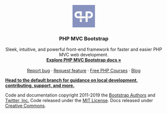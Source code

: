 <p align="center">
  <a href="https://bootstrap.phptraining.com/">
    <img src="/docs/1.0/assets/brand/php-training-logo.png" alt="PHPTraining.com logo" width="72" height="72">
  </a>
</p>

<h3 align="center">PHP MVC Bootstrap</h3>

<p align="center">
  Sleek, intuitive, and powerful front-end framework for faster and easier PHP MVC web development.
  <br>
  <a href="https://bootstrap.phptraining.com/docs/1.0/"><strong>Explore PHP MVC Bootstrap docs »</strong></a>
  <br>
  <br>
  <a href="https://github.com/phptrainingdotcom/phpbootstrap/issues/new?template=bug.md">Report bug</a>
  ·
  <a href="https://github.com/phptrainingdotcom/phpbootstrap/issues/new?template=feature.md&labels=feature">Request feature</a>
  ·
  <a href="https://phptraining.com/courses">Free PHP Courses</a>
  ·
  <a href="https://phptraining.com/blogs">Blog</a>
</p>


**[Head to the default branch for guidance on local development, contributing, support, and more.](https://github.com/phptrainingdotcom/phpbootstrap/)**

Code and documentation copyright 2011-2019 the [Bootstrap Authors](https://github.com/twbs/bootstrap/graphs/contributors) and [Twitter, Inc.](https://twitter.com) Code released under the [MIT License](https://github.com/twbs/bootstrap/blob/master/LICENSE). Docs released under [Creative Commons](https://github.com/twbs/bootstrap/blob/master/docs/LICENSE).
